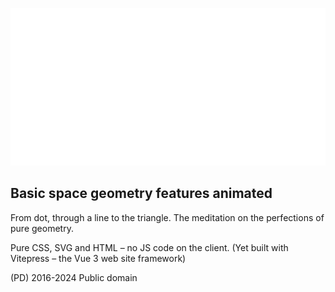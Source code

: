 ![](https://raw.githubusercontent.com/davay42/axioma/master/content/public/logo/contour-low_animated.svg)

## Basic space geometry features animated

From dot, through a line to the triangle. The meditation on the perfections of pure geometry.

Pure CSS, SVG and HTML – no JS code on the client. (Yet built with Vitepress – the Vue 3 web site framework)

(PD) 2016-2024 Public domain
